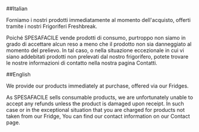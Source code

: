 ##Italian

Forniamo i nostri prodotti immediatamente al momento dell'acquisto, offerti tramite i nostri Frigoriferi Freshbreak.

Poiché SPESAFACILE vende prodotti di consumo, purtroppo non siamo in grado di accettare alcun reso a meno che il prodotto non sia danneggiato al momento del prelievo. In tal caso, o nella situazione eccezionale in cui vi siano addebitati prodotti non prelevati dal nostro frigorifero, potete trovare le nostre informazioni di contatto nella nostra pagina Contatti.

##English

We provide our products immediately at purchase, offered via our Fridges.

As SPESAFACILE sells consumable products, we are unfortunately unable to accept any refunds unless the product is damaged upon receipt. In such case or in the exceptional situation that you are charged for products not taken from our Fridge, You can find our contact information on our Contact page.
